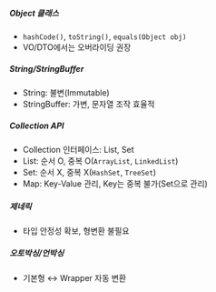 ##### Object 클래스
- `hashCode()`, `toString()`, `equals(Object obj)`
- VO/DTO에서는 오버라이딩 권장

##### String/StringBuffer
- String: 불변(Immutable)
- StringBuffer: 가변, 문자열 조작 효율적

##### Collection API
- Collection 인터페이스: List, Set
- List: 순서 O, 중복 O(`ArrayList`, `LinkedList`)
- Set: 순서 X, 중복 X(`HashSet`, `TreeSet`)
- Map: Key-Value 관리, Key는 중복 불가(Set으로 관리)

##### 제네릭
- 타입 안정성 확보, 형변환 불필요

##### 오토박싱/언박싱
- 기본형 ↔ Wrapper 자동 변환
